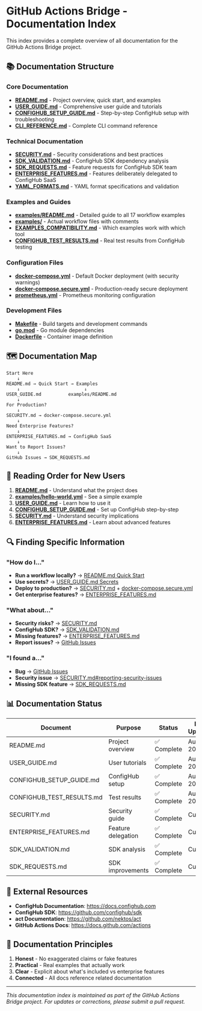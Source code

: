 # GitHub Actions Bridge - Documentation Index

This index provides a complete overview of all documentation for the GitHub Actions Bridge project.

## 📚 Documentation Structure

### Core Documentation
- **[README.md](../README.md)** - Project overview, quick start, and examples
- **[USER_GUIDE.md](../USER_GUIDE.md)** - Comprehensive user guide and tutorials
- **[CONFIGHUB_SETUP_GUIDE.md](../CONFIGHUB_SETUP_GUIDE.md)** - Step-by-step ConfigHub setup with troubleshooting
- **[CLI_REFERENCE.md](../CLI_REFERENCE.md)** - Complete CLI command reference

### Technical Documentation
- **[SECURITY.md](../SECURITY.md)** - Security considerations and best practices
- **[SDK_VALIDATION.md](../SDK_VALIDATION.md)** - ConfigHub SDK dependency analysis
- **[SDK_REQUESTS.md](../SDK_REQUESTS.md)** - Feature requests for ConfigHub SDK team
- **[ENTERPRISE_FEATURES.md](../ENTERPRISE_FEATURES.md)** - Features deliberately delegated to ConfigHub SaaS
- **[YAML_FORMATS.md](../YAML_FORMATS.md)** - YAML format specifications and validation

### Examples and Guides
- **[examples/README.md](../examples/README.md)** - Detailed guide to all 17 workflow examples
- **[examples/](../examples/)** - Actual workflow files with comments
- **[EXAMPLES_COMPATIBILITY.md](../EXAMPLES_COMPATIBILITY.md)** - Which examples work with which tool
- **[CONFIGHUB_TEST_RESULTS.md](../CONFIGHUB_TEST_RESULTS.md)** - Real test results from ConfigHub testing

### Configuration Files
- **[docker-compose.yml](../docker-compose.yml)** - Default Docker deployment (with security warnings)
- **[docker-compose.secure.yml](../docker-compose.secure.yml)** - Production-ready secure deployment
- **[prometheus.yml](../prometheus.yml)** - Prometheus monitoring configuration

### Development Files
- **[Makefile](../Makefile)** - Build targets and development commands
- **[go.mod](../go.mod)** - Go module dependencies
- **[Dockerfile](../Dockerfile)** - Container image definition

## 🗺️ Documentation Map

```
Start Here
    ↓
README.md → Quick Start → Examples
    ↓                        ↓
USER_GUIDE.md          examples/README.md
    ↓
For Production?
    ↓
SECURITY.md → docker-compose.secure.yml
    ↓
Need Enterprise Features?
    ↓
ENTERPRISE_FEATURES.md → ConfigHub SaaS
    ↓
Want to Report Issues?
    ↓
GitHub Issues → SDK_REQUESTS.md
```

## 📖 Reading Order for New Users

1. **[README.md](../README.md)** - Understand what the project does
2. **[examples/hello-world.yml](../examples/hello-world.yml)** - See a simple example
3. **[USER_GUIDE.md](../USER_GUIDE.md)** - Learn how to use it
4. **[CONFIGHUB_SETUP_GUIDE.md](../CONFIGHUB_SETUP_GUIDE.md)** - Set up ConfigHub step-by-step
5. **[SECURITY.md](../SECURITY.md)** - Understand security implications
6. **[ENTERPRISE_FEATURES.md](../ENTERPRISE_FEATURES.md)** - Learn about advanced features

## 🔍 Finding Specific Information

### "How do I..."
- **Run a workflow locally?** → [README.md Quick Start](../README.md#quick-start)
- **Use secrets?** → [USER_GUIDE.md Secrets](../USER_GUIDE.md#using-secrets)
- **Deploy to production?** → [SECURITY.md](../SECURITY.md) + [docker-compose.secure.yml](../docker-compose.secure.yml)
- **Get enterprise features?** → [ENTERPRISE_FEATURES.md](../ENTERPRISE_FEATURES.md)

### "What about..."
- **Security risks?** → [SECURITY.md](../SECURITY.md)
- **ConfigHub SDK?** → [SDK_VALIDATION.md](../SDK_VALIDATION.md)
- **Missing features?** → [ENTERPRISE_FEATURES.md](../ENTERPRISE_FEATURES.md)
- **Report issues?** → [GitHub Issues](https://github.com/confighub/actions-bridge/issues)

### "I found a..."
- **Bug** → [GitHub Issues](https://github.com/confighub/actions-bridge/issues)
- **Security issue** → [SECURITY.md#reporting-security-issues](../SECURITY.md#reporting-security-issues)
- **Missing SDK feature** → [SDK_REQUESTS.md](../SDK_REQUESTS.md)

## 📊 Documentation Status

| Document | Purpose | Status | Last Updated |
|----------|---------|--------|--------------|
| README.md | Project overview | ✅ Complete | August 2025 |
| USER_GUIDE.md | User tutorials | ✅ Complete | August 2025 |
| CONFIGHUB_SETUP_GUIDE.md | ConfigHub setup | ✅ Complete | August 2025 |
| CONFIGHUB_TEST_RESULTS.md | Test results | ✅ Complete | August 2025 |
| SECURITY.md | Security guide | ✅ Complete | Current |
| ENTERPRISE_FEATURES.md | Feature delegation | ✅ Complete | Current |
| SDK_VALIDATION.md | SDK analysis | ✅ Complete | Current |
| SDK_REQUESTS.md | SDK improvements | ✅ Complete | Current |

## 🔗 External Resources

- **ConfigHub Documentation**: https://docs.confighub.com
- **ConfigHub SDK**: https://github.com/confighub/sdk
- **act Documentation**: https://github.com/nektos/act
- **GitHub Actions Docs**: https://docs.github.com/actions

## 📝 Documentation Principles

1. **Honest** - No exaggerated claims or fake features
2. **Practical** - Real examples that actually work
3. **Clear** - Explicit about what's included vs enterprise features
4. **Connected** - All docs reference related documentation

---

*This documentation index is maintained as part of the GitHub Actions Bridge project. For updates or corrections, please submit a pull request.*